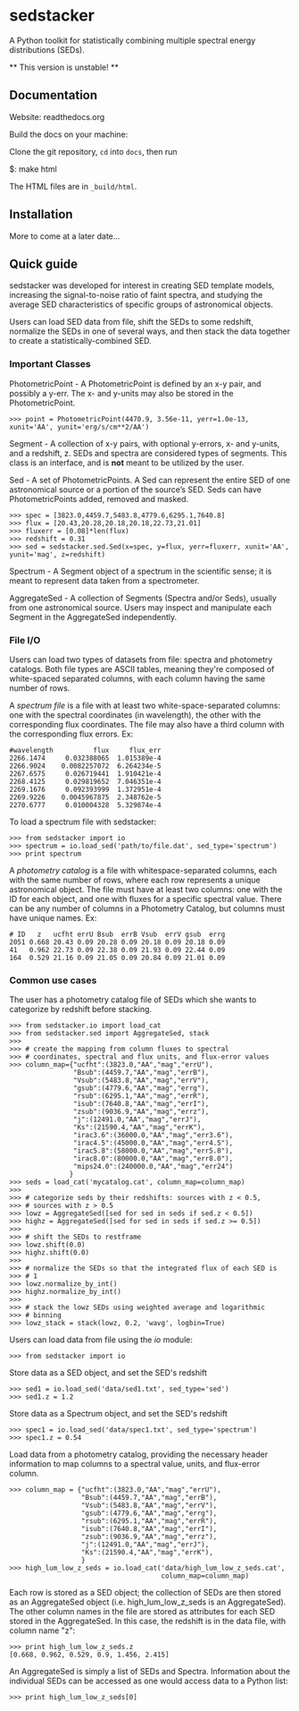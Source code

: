 sedstacker
==========

A Python toolkit for statistically combining multiple spectral energy distributions (SEDs).

** This version is unstable! **

Documentation
-------------

Website: readthedocs.org

Build the docs on your machine:

Clone the git repository, `cd` into `docs`, then run

   $: make html

The HTML files are in `_build/html`.

Installation
------------

More to come at a later date...

Quick guide
-----------

sedstacker was developed for interest in creating SED template models,
increasing the signal-to-noise ratio of faint spectra, and studying
the average SED characteristics of specific groups of astronomical
objects.

Users can load SED data from file, shift the SEDs to some redshift,
normalize the SEDs in one of several ways, and then stack the data
together to create a statistically-combined SED.

### Important Classes

PhotometricPoint - A PhotometricPoint is defined by an x-y pair, and possibly a y-err. The x- and y-units may also be stored in the PhotometricPoint.

    >>> point = PhotometricPoint(4470.9, 3.56e-11, yerr=1.0e-13, xunit='AA', yunit='erg/s/cm**2/AA')

Segment - A collection of x-y pairs, with optional y-errors, x- and
y-units, and a redshift, z. SEDs and spectra are considered types of
segments. This class is an interface, and is **not** meant to be
utilized by the user. 

Sed - A set of PhotometricPoints. A Sed can represent the entire SED
of one astronomical source or a portion of the source’s SED. Seds can
have PhotometricPoints added, removed and masked.

    >>> spec = [3823.0,4459.7,5483.8,4779.6,6295.1,7640.8]
    >>> flux = [20.43,20.28,20.18,20.18,22.73,21.01]
    >>> fluxerr = [0.08]*len(flux)
    >>> redshift = 0.31
    >>> sed = sedstacker.sed.Sed(x=spec, y=flux, yerr=fluxerr, xunit='AA', yunit='mag', z=redshift) 

Spectrum - A Segment object of a spectrum in the scientific sense; it
is meant to represent data taken from a spectrometer. 

AggregateSed - A collection of Segments (Spectra and/or Seds), usually
from one astronomical source. Users may inspect and manipulate each
Segment in the AggregateSed independently.

### File I/O

Users can load two types of datasets from file: spectra and photometry catalogs. Both file types are ASCII tables, meaning they're composed of white-spaced separated columns, with each column having the same number of rows.

A *spectrum file* is a file with at least  two white-space-separated columns: one with the spectral coordinates (in wavelength), the other with the corresponding flux coordinates. The file may also have a third column with the corresponding flux errors. Ex:

    #wavelength          flux     flux_err
    2266.1474     0.032388065  1.015389e-4
    2266.9024    0.0082257072  6.264234e-5
    2267.6575     0.026719441  1.910421e-4
    2268.4125     0.029819652  7.046351e-4
    2269.1676     0.092393999  1.372951e-4
    2269.9226    0.0045967875  2.348762e-5
    2270.6777     0.010004328  5.329874e-4

To load a spectrum file with sedstacker:

    >>> from sedstacker import io
    >>> spectrum = io.load_sed('path/to/file.dat', sed_type='spectrum')
    >>> print spectrum

A *photometry catalog* is a file with whitespace-separated columns, each with the same number of rows, where each row represents a unique astronomical object. The file must have at least two columns: one with the ID for each object, and one with fluxes for a specific spectral value. There can be any number of columns in a Photometry Catalog, but columns must have unique names. Ex:

    # ID   z   ucfht errU Bsub  errB Vsub  errV gsub  errg
    2051 0.668 20.43 0.09 20.28 0.09 20.18 0.09 20.18 0.09
    41   0.962 22.73 0.09 22.38 0.09 21.93 0.09 22.44 0.09
    164  0.529 21.16 0.09 21.05 0.09 20.84 0.09 21.01 0.09

### Common use cases

The user has a photometry catalog file of SEDs which she wants to
categorize by redshift before stacking.

    >>> from sedstacker.io import load_cat
    >>> from sedstacker.sed import AggregateSed, stack
    >>>
    >>> # create the mapping from column fluxes to spectral
    >>> # coordinates, spectral and flux units, and flux-error values
    >>> column_map={"ucfht":(3823.0,"AA","mag","errU"),
                    "Bsub":(4459.7,"AA","mag","errB"),
              	    "Vsub":(5483.8,"AA","mag","errV"),
              	    "gsub":(4779.6,"AA","mag","errg"),
              	    "rsub":(6295.1,"AA","mag","errR"),
              	    "isub":(7640.8,"AA","mag","errI"),
              	    "zsub":(9036.9,"AA","mag","errz"),
              	    "j":(12491.0,"AA","mag","errJ"),
              	    "Ks":(21590.4,"AA","mag","errK"),
              	    "irac3.6":(36000.0,"AA","mag","err3.6"),
              	    "irac4.5":(45000.0,"AA","mag","err4.5"),
              	    "irac5.8":(58000.0,"AA","mag","err5.8"),
              	    "irac8.0":(80000.0,"AA","mag","err8.0"),
              	    "mips24.0":(240000.0,"AA","mag","err24")
              	   }
    >>> seds = load_cat('mycatalog.cat', column_map=column_map)
    >>>
    >>> # categorize seds by their redshifts: sources with z < 0.5,
    >>> # sources with z > 0.5
    >>> lowz = AggregateSed([sed for sed in seds if sed.z < 0.5])
    >>> highz = AggregateSed([sed for sed in seds if sed.z >= 0.5])
    >>>
    >>> # shift the SEDs to restframe
    >>> lowz.shift(0.0)
    >>> highz.shift(0.0)
    >>>
    >>> # normalize the SEDs so that the integrated flux of each SED is
    >>> # 1
    >>> lowz.normalize_by_int()
    >>> highz.normalize_by_int()
    >>>
    >>> # stack the lowz SEDs using weighted average and logarithmic
    >>> # binning
    >>> lowz_stack = stack(lowz, 0.2, 'wavg', logbin=True)

Users can load data from file using the *io* module:

    >>> from sedstacker import io

Store data as a SED object, and set the SED's redshift

    >>> sed1 = io.load_sed('data/sed1.txt', sed_type='sed')
    >>> sed1.z = 1.2

Store data as a Spectrum object, and set the SED's redshift

    >>> spec1 = io.load_sed('data/spec1.txt', sed_type='spectrum')
    >>> spec1.z = 0.54

Load data from a photometry catalog, providing the necessary
header information to map columns to a spectral value,
units, and flux-error column.

    >>> column_map = {"ucfht":(3823.0,"AA","mag","errU"),
                      "Bsub":(4459.7,"AA","mag","errB"),
                      "Vsub":(5483.8,"AA","mag","errV"),
                      "gsub":(4779.6,"AA","mag","errg"),
                      "rsub":(6295.1,"AA","mag","errR"),
                      "isub":(7640.8,"AA","mag","errI"),
                      "zsub":(9036.9,"AA","mag","errz"),
                      "j":(12491.0,"AA","mag","errJ"),
                      "Ks":(21590.4,"AA","mag","errK"),
                      }
    >>> high_lum_low_z_seds = io.load_cat('data/high_lum_low_z_seds.cat',
                                          column_map=column_map)

Each row is stored as a SED object; the collection of SEDs are then stored
as an AggregateSed object (i.e. high_lum_low_z_seds is an
AggregateSed). The other column names in the file are stored as
attributes for each SED stored in the AggregateSed. In this case, the
redshift is in the data file, with column name "z":

    >>> print high_lum_low_z_seds.z
    [0.668, 0.962, 0.529, 0.9, 1.456, 2.415]

An AggregateSed is simply a list of SEDs and Spectra. Information
about the individual SEDs can be accessed as one would access data to
a Python list:

    >>> print high_lum_low_z_seds[0]



